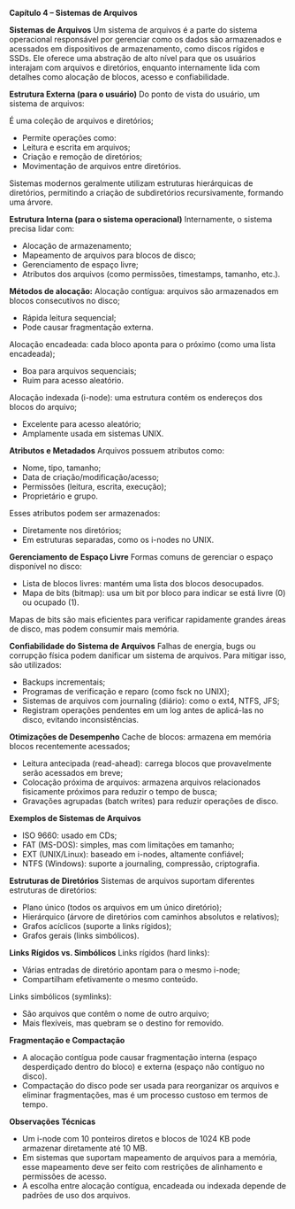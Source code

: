 **Capítulo 4 – Sistemas de Arquivos**

**Sistemas de Arquivos**
Um sistema de arquivos é a parte do sistema operacional responsável por gerenciar como os dados são armazenados e acessados em dispositivos de armazenamento, como discos rígidos e SSDs. Ele oferece uma abstração de alto nível para que os usuários interajam com arquivos e diretórios, enquanto internamente lida com detalhes como alocação de blocos, acesso e confiabilidade.

**Estrutura Externa (para o usuário)**
Do ponto de vista do usuário, um sistema de arquivos:

É uma coleção de arquivos e diretórios;

- Permite operações como:
- Leitura e escrita em arquivos;
- Criação e remoção de diretórios;
- Movimentação de arquivos entre diretórios.

Sistemas modernos geralmente utilizam estruturas hierárquicas de diretórios, permitindo a criação de subdiretórios recursivamente, formando uma árvore.

**Estrutura Interna (para o sistema operacional)**
Internamente, o sistema precisa lidar com:

- Alocação de armazenamento;
- Mapeamento de arquivos para blocos de disco;
- Gerenciamento de espaço livre;
- Atributos dos arquivos (como permissões, timestamps, tamanho, etc.).

**Métodos de alocação:**
Alocação contígua: arquivos são armazenados em blocos consecutivos no disco;
- Rápida leitura sequencial;
- Pode causar fragmentação externa.

Alocação encadeada: cada bloco aponta para o próximo (como uma lista encadeada);
- Boa para arquivos sequenciais;
- Ruim para acesso aleatório.

Alocação indexada (i-node): uma estrutura contém os endereços dos blocos do arquivo;
- Excelente para acesso aleatório;
- Amplamente usada em sistemas UNIX.

**Atributos e Metadados**
Arquivos possuem atributos como:

- Nome, tipo, tamanho;
- Data de criação/modificação/acesso;
- Permissões (leitura, escrita, execução);
- Proprietário e grupo.

Esses atributos podem ser armazenados:
- Diretamente nos diretórios;
- Em estruturas separadas, como os i-nodes no UNIX.

**Gerenciamento de Espaço Livre**
Formas comuns de gerenciar o espaço disponível no disco:

- Lista de blocos livres: mantém uma lista dos blocos desocupados.
- Mapa de bits (bitmap): usa um bit por bloco para indicar se está livre (0) ou ocupado (1).

Mapas de bits são mais eficientes para verificar rapidamente grandes áreas de disco, mas podem consumir mais memória.

**Confiabilidade do Sistema de Arquivos**
Falhas de energia, bugs ou corrupção física podem danificar um sistema de arquivos. Para mitigar isso, são utilizados:

- Backups incrementais;
- Programas de verificação e reparo (como fsck no UNIX);
- Sistemas de arquivos com journaling (diário): como o ext4, NTFS, JFS;
- Registram operações pendentes em um log antes de aplicá-las no disco, evitando inconsistências.

**Otimizações de Desempenho**
Cache de blocos: armazena em memória blocos recentemente acessados;

- Leitura antecipada (read-ahead): carrega blocos que provavelmente serão acessados em breve;
- Colocação próxima de arquivos: armazena arquivos relacionados fisicamente próximos para reduzir o tempo de busca;
- Gravações agrupadas (batch writes) para reduzir operações de disco.

**Exemplos de Sistemas de Arquivos**
- ISO 9660: usado em CDs;
- FAT (MS-DOS): simples, mas com limitações em tamanho;
- EXT (UNIX/Linux): baseado em i-nodes, altamente confiável;
- NTFS (Windows): suporte a journaling, compressão, criptografia.

**Estruturas de Diretórios**
Sistemas de arquivos suportam diferentes estruturas de diretórios:

- Plano único (todos os arquivos em um único diretório);
- Hierárquico (árvore de diretórios com caminhos absolutos e relativos);
- Grafos acíclicos (suporte a links rígidos);
- Grafos gerais (links simbólicos).

**Links Rígidos vs. Simbólicos**
Links rígidos (hard links):
- Várias entradas de diretório apontam para o mesmo i-node;
- Compartilham efetivamente o mesmo conteúdo.

Links simbólicos (symlinks):
- São arquivos que contêm o nome de outro arquivo;
- Mais flexíveis, mas quebram se o destino for removido.

**Fragmentação e Compactação**
- A alocação contígua pode causar fragmentação interna (espaço desperdiçado dentro do bloco) e externa (espaço não contíguo no disco).
- Compactação do disco pode ser usada para reorganizar os arquivos e eliminar fragmentações, mas é um processo custoso em termos de tempo.

**Observações Técnicas**
- Um i-node com 10 ponteiros diretos e blocos de 1024 KB pode armazenar diretamente até 10 MB.
- Em sistemas que suportam mapeamento de arquivos para a memória, esse mapeamento deve ser feito com restrições de alinhamento e permissões de acesso.
- A escolha entre alocação contígua, encadeada ou indexada depende de padrões de uso dos arquivos.
